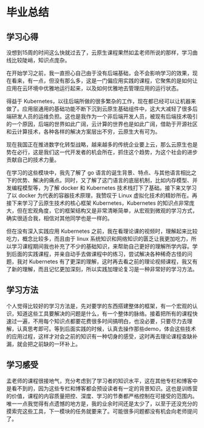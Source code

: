 # 毕业总结

## 学习心得
没想到15周的时间这么快就过去了，云原生课程果然如孟老师所说的那样，学习曲线比较陡峭，知识点庞杂。

在开始学习之前，我一直担心自己由于没有后端基础，会不会影响学习的效果，现在看来，有一点，但没有那么多，这是一门偏应用实践的课程，它聚焦的是如何让应用在云环境中优雅地运行起来，以及如何优雅地去管理应用的运行状态。

得益于 Kubernetes，以往后端所做的很多繁杂的工作，现在都已经可以让机器来做了。应用层通用的基础功能不断下沉到云原生基础组件中，这大大减轻了很多后端研发人员的运维负担。这也是我作为一个非后端开发人员，被现有后端技术吸引的一个原因，后端的世界如此广阔，云计算的世界也是如此广阔，借助于开源社区和云计算技术，各种各样的解决方案层出不穷，云原生大有可为。

现在我国正在推进数字化转型战略，越来越多的传统企业要上云，那么云原生也是势在必行，这是我们这一代开发者的机会所在，抓住这个趋势，为这个社会的进步贡献自己的技术力量。

在学习的这些模块中，我先了解了 go 语言的诞生背景、特点、与其他语言相比之下的优势、解决的痛点。同时，又了解了这门语言的底层机制，比如内存模型、并发编程模型等，为了解 docker 和 Kubernetes 技术栈打下了基础。接下来又学习了以 docker 为代表的容器技术原理，我赞叹于 Linux 虚拟化技术的精妙所在。再接下来学习了云原生技术的核心框架 Kubernetes，Kubernetes 的知识点非常庞大，但在宏观角度，它的框架结构又是非常清晰简单，从宏观到微观的学习方式，确实很适合我，相信对其他同学也是一样的。

但在没有深入实践应用 Kubernetes 之前，我在看理论课的视频时，理解起来比较吃力，概念比较多，而且由于 linux 系统知识和网络知识的匮乏让我更加吃力，所以学习课程期间我也补充了不少的基础知识，来帮助自己更好的理解所学内容。学到后面的实践课程，并亲自动手去做课程中的练习，尝试解决各种稀奇古怪的问题，我对 Kubernetes 有了更深的理解，这时再去看之前的理论视频课程，我又有了新的理解，而且记忆更加深刻，所以实践加理论复习是一种非常好的学习方法。

## 学习方法
个人觉得比较好的学习方法是，先对要学的东西搭建整体的框架，有一个宏观的认识，知道这些工具要解决的问题是什么，有一个整体的脉络。接着把所有的课程快速过一遍，不用每个知识点都要花费很多时间搞明白，也没必要，只要尽力去理解，认真思考即可。等到后面实践的时候，认真去操作那些demo，体会这些技术的应用过程，这样才对会之前的知识有一种切身的感受，这时再去理论课程查缺补漏，就会把之前缺的一环补上。

## 学习感受
孟老师的课程很接地气，充分考虑到了学习者的知识水平，这在其他专栏和博客中是看不到的，因为这些专栏和博客都会预设读者有一定的背景知识。这也是训练营的价值，课程的内容质量把控、深度、学习的节奏都严格控制在可接受的范围内。唯一一点我觉得有点遗憾的地方是，我的业余时间还是太少了，以至于还没充分的摸索完这些工具，下一模块的任务就要来了。可能很多问题都没有机会向老师提问了。
